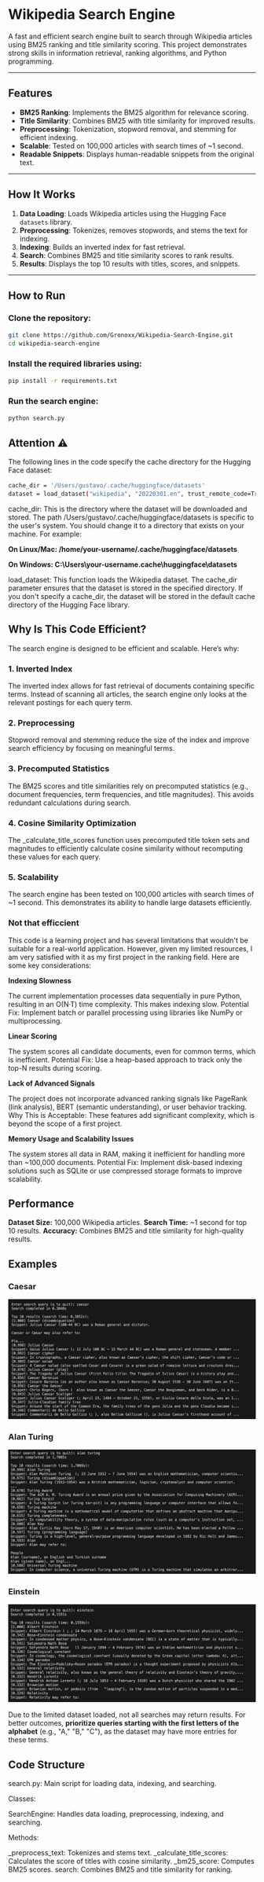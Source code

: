 # Wikipedia Search Engine

A fast and efficient search engine built to search through Wikipedia articles using BM25 ranking and title similarity scoring. This project demonstrates strong skills in information retrieval, ranking algorithms, and Python programming.

---

## **Features**
- **BM25 Ranking**: Implements the BM25 algorithm for relevance scoring.
- **Title Similarity**: Combines BM25 with title similarity for improved results.
- **Preprocessing**: Tokenization, stopword removal, and stemming for efficient indexing.
- **Scalable**: Tested on 100,000 articles with search times of ~1 second.
- **Readable Snippets**: Displays human-readable snippets from the original text.

---

## **How It Works**
1. **Data Loading**: Loads Wikipedia articles using the Hugging Face `datasets` library.
2. **Preprocessing**: Tokenizes, removes stopwords, and stems the text for indexing.
3. **Indexing**: Builds an inverted index for fast retrieval.
4. **Search**: Combines BM25 and title similarity scores to rank results.
5. **Results**: Displays the top 10 results with titles, scores, and snippets.

---

## **How to Run**

### Clone the repository:

```bash
git clone https://github.com/Gronoxx/Wikipedia-Search-Engine.git
cd wikipedia-search-engine
```

### Install the required libraries using:
```bash
pip install -r requirements.txt
```

### Run the search engine:

```bash
python search.py
```

## Attention ⚠️

The following lines in the code specify the cache directory for the Hugging Face dataset:

```bash
cache_dir = '/Users/gustavo/.cache/huggingface/datasets'
dataset = load_dataset("wikipedia", "20220301.en", trust_remote_code=True, cache_dir=cache_dir)
```

cache_dir: This is the directory where the dataset will be downloaded and stored. The path /Users/gustavo/.cache/huggingface/datasets is specific to the user's system. You should change it to a directory that exists on your machine. For example:

**On Linux/Mac: /home/your-username/.cache/huggingface/datasets**

**On Windows: C:\Users\your-username\.cache\huggingface\datasets**

load_dataset: This function loads the Wikipedia dataset. The cache_dir parameter ensures that the dataset is stored in the specified directory. If you don't specify a cache_dir, the dataset will be stored in the default cache directory of the Hugging Face library.

## Why Is This Code Efficient?

The search engine is designed to be efficient and scalable. Here’s why:

### 1. Inverted Index

The inverted index allows for fast retrieval of documents containing specific terms. Instead of scanning all articles, the search engine only looks at the relevant postings for each query term.

### 2. Preprocessing

Stopword removal and stemming reduce the size of the index and improve search efficiency by focusing on meaningful terms.

### 3. Precomputed Statistics

The BM25 scores and title similarities rely on precomputed statistics (e.g., document frequencies, term frequencies, and title magnitudes). This avoids redundant calculations during search.

### 4. Cosine Similarity Optimization

The _calculate_title_scores function uses precomputed title token sets and magnitudes to efficiently calculate cosine similarity without recomputing these values for each query.

### 5. Scalability

The search engine has been tested on 100,000 articles with search times of ~1 second. This demonstrates its ability to handle large datasets efficiently.

### Not that efficcient

This code is a learning project and has several limitations that wouldn't be suitable for a real-world application. However, given my limited resources, I am very satisfied with it as my first project in the ranking field. Here are some key considerations:

**Indexing Slowness**

The current implementation processes data sequentially in pure Python, resulting in an O(N·T) time complexity. This makes indexing slow.
Potential Fix: Implement batch or parallel processing using libraries like NumPy or multiprocessing.

**Linear Scoring**

The system scores all candidate documents, even for common terms, which is inefficient.
Potential Fix: Use a heap-based approach to track only the top-N results during scoring.

**Lack of Advanced Signals**

The project does not incorporate advanced ranking signals like PageRank (link analysis), BERT (semantic understanding), or user behavior tracking.
Why This is Acceptable: These features add significant complexity, which is beyond the scope of a first project.

**Memory Usage and Scalability Issues**

The system stores all data in RAM, making it inefficient for handling more than ~100,000 documents.
Potential Fix: Implement disk-based indexing solutions such as SQLite or use compressed storage formats to improve scalability.


## Performance

**Dataset Size:** 100,000 Wikipedia articles.
**Search Time:** ~1 second for top 10 results.
**Accuracy:** Combines BM25 and title similarity for high-quality results.

## Examples

### Caesar

![Caesar Search](./readme_images/caesar_search.png)

### Alan Turing

![Caesar Search](./readme_images/alan_turing_search.png)

### Einstein

![Caesar Search](./readme_images/einstein_search.png)


Due to the limited dataset loaded, not all searches may return results. For better outcomes, **prioritize queries starting with the first letters of the alphabet** (e.g., "A," "B," "C"), as the dataset may have more entries for these terms.

## Code Structure

search.py: Main script for loading data, indexing, and searching.

Classes:

SearchEngine: Handles data loading, preprocessing, indexing, and searching.

Methods:

_preprocess_text: Tokenizes and stems text.
_calculate_title_scores: Calculates the score of titles with cosine similarity. 
_bm25_score: Computes BM25 scores.
search: Combines BM25 and title similarity for ranking.

